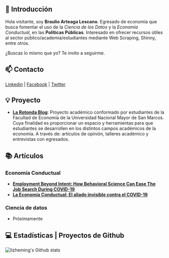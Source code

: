 ## 👋 Introducción

Hola visitante, soy **Braulio Arteaga Lescano**. Egresado de economía que busca fomentar el uso de la *Ciencia de los Datos* y la *Economía Conductual*, en las **Políticas Públicas**. Interesado en ofrecer recursos útiles al sector público/academia/estudiantes mediante Web Scraping, Shinny, entre otros. 

¿Buscas lo mismo que yo? Te invito a seguirme.

## 📫 Contacto

 [Linkedin](https://www.linkedin.com/in/braulioarteaga/)   |   [Facebook](https://www.facebook.com/braulio.arteaga.393/)   |    [Twitter](https://twitter.com/BraulioArt23)

## 💡 Proyecto

- [**La Rotonda Blog**](https://www.facebook.com/larotonda.blog/): Proyecto académico conformado por estudiantes de la Facultad de Economía de la Universidad Nacional Mayor de San Marcos. Cuya finalidad es proporcionar un espacio y herramientas para que estudiantes se desarrollen en los distintos campos académicos de la economía. A través de: artículos de opinión, talleres académico y entrevistas con egresados. 

## 📚 Artículos

### Economía Conductual

- [**Employment Beyond Intent: How Behavioral Science Can Ease The Job Search During COVID-19**](https://thedecisionlab.com/insights/development/employment-beyond-intent-how-behavioral-science-can-ease-the-job-search-during-covid-19/)
- [**La Economía Conductual: El aliado invisible contra el COVID-19**](https://larotondablog.wixsite.com/larotonda/post/la-econom%C3%ADa-conductual-el-aliado-invisible-contra-el-covid-19)

### Ciencia de datos

- Próximamente
 
## 💻 Estadísticas | Proyectos de Github

![lizheming's Github stats](https://github-readme-stats.vercel.app/api?username=braulio-arteaga&show_icons=true)


